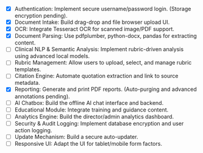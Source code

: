 - [X] Authentication: Implement secure username/password login. (Storage encryption pending).
- [X] Document Intake: Build drag-drop and file browser upload UI.
- [X] OCR: Integrate Tesseract OCR for scanned image/PDF support.
- [X] Document Parsing: Use pdfplumber, python-docx, pandas for extracting content.
- [ ] Clinical NLP & Semantic Analysis: Implement rubric-driven analysis using advanced local models.
- [ ] Rubric Management: Allow users to upload, select, and manage rubric templates.
- [ ] Citation Engine: Automate quotation extraction and link to source metadata.
- [X] Reporting: Generate and print PDF reports. (Auto-purging and advanced annotations pending).
- [ ] AI Chatbox: Build the offline AI chat interface and backend.
- [ ] Educational Module: Integrate training and guidance content.
- [ ] Analytics Engine: Build the director/admin analytics dashboard.
- [ ] Security & Audit Logging: Implement database encryption and user action logging.
- [ ] Update Mechanism: Build a secure auto-updater.
- [ ] Responsive UI: Adapt the UI for tablet/mobile form factors.
